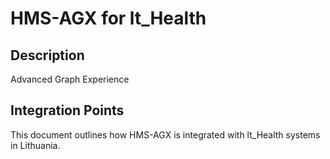 # HMS-AGX for lt_Health

## Description

Advanced Graph Experience

## Integration Points

This document outlines how HMS-AGX is integrated with lt_Health systems in Lithuania.
